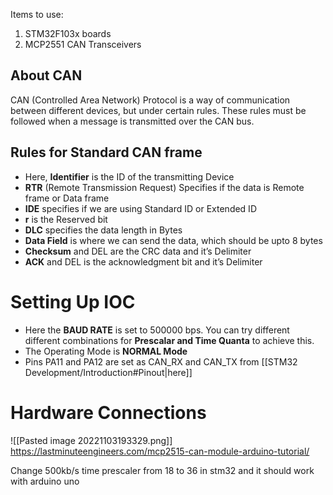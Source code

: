 Items to use:
1. STM32F103x boards 
2. MCP2551 CAN Transceivers

## About CAN
CAN (Controlled Area Network) Protocol is a way of communication between different devices, but under certain rules. These rules must be followed when a message is transmitted over the CAN bus.

## Rules for Standard CAN frame
-   Here, **Identifier** is the ID of the transmitting Device
-   **RTR** (Remote Transmission Request) Specifies if the data is Remote frame or Data frame
-   **IDE** specifies if we are using Standard ID or Extended ID
-   **r** is the Reserved bit
-   **DLC** specifies the data length in Bytes
-   **Data Field** is where we can send the data, which should be upto 8 bytes
-   **Checksum** and DEL are the CRC data and it’s Delimiter
-   **ACK** and DEL is the acknowledgment bit and it’s Delimiter

# Setting Up IOC
-   Here the **BAUD RATE** is set to 500000 bps. You can try different different combinations for **Prescalar and Time Quanta** to achieve this.
-   The Operating Mode is **NORMAL Mode**
-   Pins PA11 and PA12 are set as CAN_RX and CAN_TX from [[STM32 Development/Introduction#Pinout|here]]   
# Hardware Connections
![[Pasted image 20221103193329.png]]
https://lastminuteengineers.com/mcp2515-can-module-arduino-tutorial/ 

Change 500kb/s time prescaler from 18 to 36 in stm32 and it should work with arduino uno 